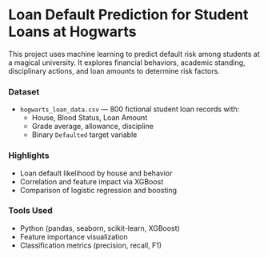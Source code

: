 # Loan Default Prediction for Student Loans at Hogwarts

This project uses machine learning to predict default risk among students at a magical university. It explores financial behaviors, academic standing, disciplinary actions, and loan amounts to determine risk factors.

### Dataset

- `hogwarts_loan_data.csv` — 800 fictional student loan records with:
  - House, Blood Status, Loan Amount
  - Grade average, allowance, discipline
  - Binary `Defaulted` target variable

### Highlights

- Loan default likelihood by house and behavior
- Correlation and feature impact via XGBoost
- Comparison of logistic regression and boosting

### Tools Used

- Python (pandas, seaborn, scikit-learn, XGBoost)
- Feature importance visualization
- Classification metrics (precision, recall, F1)
